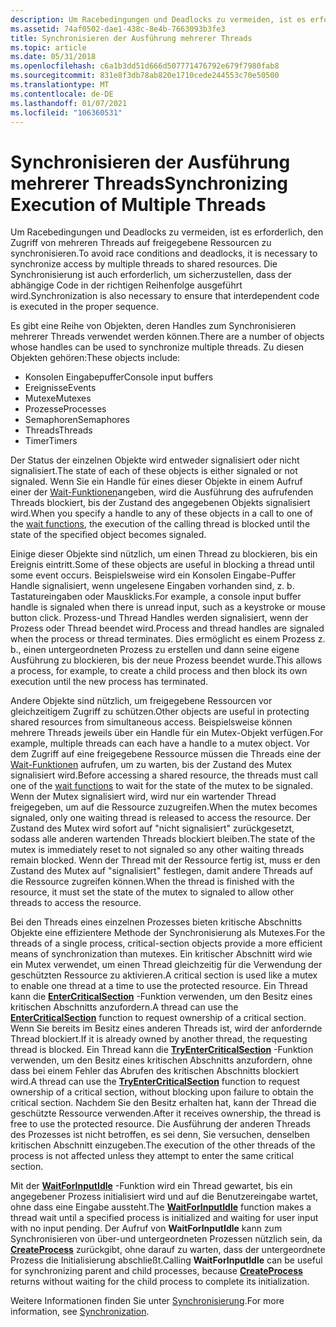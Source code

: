```yaml
---
description: Um Racebedingungen und Deadlocks zu vermeiden, ist es erforderlich, den Zugriff von mehreren Threads auf freigegebene Ressourcen zu synchronisieren. Die Synchronisierung ist auch erforderlich, um sicherzustellen, dass der abhängige Code in der richtigen Reihenfolge ausgeführt wird.
ms.assetid: 74af0502-dae1-438c-8e4b-7663093b3fe3
title: Synchronisieren der Ausführung mehrerer Threads
ms.topic: article
ms.date: 05/31/2018
ms.openlocfilehash: c6a1b3dd51d666d507771476792e679f7980fab8
ms.sourcegitcommit: 831e8f3db78ab820e1710cede244553c70e50500
ms.translationtype: MT
ms.contentlocale: de-DE
ms.lasthandoff: 01/07/2021
ms.locfileid: "106360531"
---
```

# <a name="synchronizing-execution-of-multiple-threads"></a><span data-ttu-id="0a348-104">Synchronisieren der Ausführung mehrerer Threads</span><span class="sxs-lookup"><span data-stu-id="0a348-104">Synchronizing Execution of Multiple Threads</span></span>

<span data-ttu-id="0a348-105">Um Racebedingungen und Deadlocks zu vermeiden, ist es erforderlich, den Zugriff von mehreren Threads auf freigegebene Ressourcen zu synchronisieren.</span><span class="sxs-lookup"><span data-stu-id="0a348-105">To avoid race conditions and deadlocks, it is necessary to synchronize access by multiple threads to shared resources.</span></span> <span data-ttu-id="0a348-106">Die Synchronisierung ist auch erforderlich, um sicherzustellen, dass der abhängige Code in der richtigen Reihenfolge ausgeführt wird.</span><span class="sxs-lookup"><span data-stu-id="0a348-106">Synchronization is also necessary to ensure that interdependent code is executed in the proper sequence.</span></span>

<span data-ttu-id="0a348-107">Es gibt eine Reihe von Objekten, deren Handles zum Synchronisieren mehrerer Threads verwendet werden können.</span><span class="sxs-lookup"><span data-stu-id="0a348-107">There are a number of objects whose handles can be used to synchronize multiple threads.</span></span> <span data-ttu-id="0a348-108">Zu diesen Objekten gehören:</span><span class="sxs-lookup"><span data-stu-id="0a348-108">These objects include:</span></span>

-   <span data-ttu-id="0a348-109">Konsolen Eingabepuffer</span><span class="sxs-lookup"><span data-stu-id="0a348-109">Console input buffers</span></span>
-   <span data-ttu-id="0a348-110">Ereignisse</span><span class="sxs-lookup"><span data-stu-id="0a348-110">Events</span></span>
-   <span data-ttu-id="0a348-111">Mutexe</span><span class="sxs-lookup"><span data-stu-id="0a348-111">Mutexes</span></span>
-   <span data-ttu-id="0a348-112">Prozesse</span><span class="sxs-lookup"><span data-stu-id="0a348-112">Processes</span></span>
-   <span data-ttu-id="0a348-113">Semaphoren</span><span class="sxs-lookup"><span data-stu-id="0a348-113">Semaphores</span></span>
-   <span data-ttu-id="0a348-114">Threads</span><span class="sxs-lookup"><span data-stu-id="0a348-114">Threads</span></span>
-   <span data-ttu-id="0a348-115">Timer</span><span class="sxs-lookup"><span data-stu-id="0a348-115">Timers</span></span>

<span data-ttu-id="0a348-116">Der Status der einzelnen Objekte wird entweder signalisiert oder nicht signalisiert.</span><span class="sxs-lookup"><span data-stu-id="0a348-116">The state of each of these objects is either signaled or not signaled.</span></span> <span data-ttu-id="0a348-117">Wenn Sie ein Handle für eines dieser Objekte in einem Aufruf einer der [Wait-Funktionen](../sync/wait-functions.md)angeben, wird die Ausführung des aufrufenden Threads blockiert, bis der Zustand des angegebenen Objekts signalisiert wird.</span><span class="sxs-lookup"><span data-stu-id="0a348-117">When you specify a handle to any of these objects in a call to one of the [wait functions](../sync/wait-functions.md), the execution of the calling thread is blocked until the state of the specified object becomes signaled.</span></span>

<span data-ttu-id="0a348-118">Einige dieser Objekte sind nützlich, um einen Thread zu blockieren, bis ein Ereignis eintritt.</span><span class="sxs-lookup"><span data-stu-id="0a348-118">Some of these objects are useful in blocking a thread until some event occurs.</span></span> <span data-ttu-id="0a348-119">Beispielsweise wird ein Konsolen Eingabe-Puffer Handle signalisiert, wenn ungelesene Eingaben vorhanden sind, z. b. Tastatureingaben oder Mausklicks.</span><span class="sxs-lookup"><span data-stu-id="0a348-119">For example, a console input buffer handle is signaled when there is unread input, such as a keystroke or mouse button click.</span></span> <span data-ttu-id="0a348-120">Prozess-und Thread Handles werden signalisiert, wenn der Prozess oder Thread beendet wird.</span><span class="sxs-lookup"><span data-stu-id="0a348-120">Process and thread handles are signaled when the process or thread terminates.</span></span> <span data-ttu-id="0a348-121">Dies ermöglicht es einem Prozess z. b., einen untergeordneten Prozess zu erstellen und dann seine eigene Ausführung zu blockieren, bis der neue Prozess beendet wurde.</span><span class="sxs-lookup"><span data-stu-id="0a348-121">This allows a process, for example, to create a child process and then block its own execution until the new process has terminated.</span></span>

<span data-ttu-id="0a348-122">Andere Objekte sind nützlich, um freigegebene Ressourcen vor gleichzeitigem Zugriff zu schützen.</span><span class="sxs-lookup"><span data-stu-id="0a348-122">Other objects are useful in protecting shared resources from simultaneous access.</span></span> <span data-ttu-id="0a348-123">Beispielsweise können mehrere Threads jeweils über ein Handle für ein Mutex-Objekt verfügen.</span><span class="sxs-lookup"><span data-stu-id="0a348-123">For example, multiple threads can each have a handle to a mutex object.</span></span> <span data-ttu-id="0a348-124">Vor dem Zugriff auf eine freigegebene Ressource müssen die Threads eine der [Wait-Funktionen](../sync/wait-functions.md) aufrufen, um zu warten, bis der Zustand des Mutex signalisiert wird.</span><span class="sxs-lookup"><span data-stu-id="0a348-124">Before accessing a shared resource, the threads must call one of the [wait functions](../sync/wait-functions.md) to wait for the state of the mutex to be signaled.</span></span> <span data-ttu-id="0a348-125">Wenn der Mutex signalisiert wird, wird nur ein wartender Thread freigegeben, um auf die Ressource zuzugreifen.</span><span class="sxs-lookup"><span data-stu-id="0a348-125">When the mutex becomes signaled, only one waiting thread is released to access the resource.</span></span> <span data-ttu-id="0a348-126">Der Zustand des Mutex wird sofort auf "nicht signalisiert" zurückgesetzt, sodass alle anderen wartenden Threads blockiert bleiben.</span><span class="sxs-lookup"><span data-stu-id="0a348-126">The state of the mutex is immediately reset to not signaled so any other waiting threads remain blocked.</span></span> <span data-ttu-id="0a348-127">Wenn der Thread mit der Ressource fertig ist, muss er den Zustand des Mutex auf "signalisiert" festlegen, damit andere Threads auf die Ressource zugreifen können.</span><span class="sxs-lookup"><span data-stu-id="0a348-127">When the thread is finished with the resource, it must set the state of the mutex to signaled to allow other threads to access the resource.</span></span>

<span data-ttu-id="0a348-128">Bei den Threads eines einzelnen Prozesses bieten kritische Abschnitts Objekte eine effizientere Methode der Synchronisierung als Mutexes.</span><span class="sxs-lookup"><span data-stu-id="0a348-128">For the threads of a single process, critical-section objects provide a more efficient means of synchronization than mutexes.</span></span> <span data-ttu-id="0a348-129">Ein kritischer Abschnitt wird wie ein Mutex verwendet, um einen Thread gleichzeitig für die Verwendung der geschützten Ressource zu aktivieren.</span><span class="sxs-lookup"><span data-stu-id="0a348-129">A critical section is used like a mutex to enable one thread at a time to use the protected resource.</span></span> <span data-ttu-id="0a348-130">Ein Thread kann die [**EnterCriticalSection**](/windows/win32/api/synchapi/nf-synchapi-entercriticalsection) -Funktion verwenden, um den Besitz eines kritischen Abschnitts anzufordern.</span><span class="sxs-lookup"><span data-stu-id="0a348-130">A thread can use the [**EnterCriticalSection**](/windows/win32/api/synchapi/nf-synchapi-entercriticalsection) function to request ownership of a critical section.</span></span> <span data-ttu-id="0a348-131">Wenn Sie bereits im Besitz eines anderen Threads ist, wird der anfordernde Thread blockiert.</span><span class="sxs-lookup"><span data-stu-id="0a348-131">If it is already owned by another thread, the requesting thread is blocked.</span></span> <span data-ttu-id="0a348-132">Ein Thread kann die [**TryEnterCriticalSection**](/windows/win32/api/synchapi/nf-synchapi-tryentercriticalsection) -Funktion verwenden, um den Besitz eines kritischen Abschnitts anzufordern, ohne dass bei einem Fehler das Abrufen des kritischen Abschnitts blockiert wird.</span><span class="sxs-lookup"><span data-stu-id="0a348-132">A thread can use the [**TryEnterCriticalSection**](/windows/win32/api/synchapi/nf-synchapi-tryentercriticalsection) function to request ownership of a critical section, without blocking upon failure to obtain the critical section.</span></span> <span data-ttu-id="0a348-133">Nachdem Sie den Besitz erhalten hat, kann der Thread die geschützte Ressource verwenden.</span><span class="sxs-lookup"><span data-stu-id="0a348-133">After it receives ownership, the thread is free to use the protected resource.</span></span> <span data-ttu-id="0a348-134">Die Ausführung der anderen Threads des Prozesses ist nicht betroffen, es sei denn, Sie versuchen, denselben kritischen Abschnitt einzugeben.</span><span class="sxs-lookup"><span data-stu-id="0a348-134">The execution of the other threads of the process is not affected unless they attempt to enter the same critical section.</span></span>

<span data-ttu-id="0a348-135">Mit der [**WaitForInputIdle**](/windows/desktop/api/Winuser/nf-winuser-waitforinputidle) -Funktion wird ein Thread gewartet, bis ein angegebener Prozess initialisiert wird und auf die Benutzereingabe wartet, ohne dass eine Eingabe aussteht.</span><span class="sxs-lookup"><span data-stu-id="0a348-135">The [**WaitForInputIdle**](/windows/desktop/api/Winuser/nf-winuser-waitforinputidle) function makes a thread wait until a specified process is initialized and waiting for user input with no input pending.</span></span> <span data-ttu-id="0a348-136">Der Aufruf von **WaitForInputIdle** kann zum Synchronisieren von über-und untergeordneten Prozessen nützlich sein, da [**CreateProcess**](/windows/win32/api/processthreadsapi/nf-processthreadsapi-createprocessa) zurückgibt, ohne darauf zu warten, dass der untergeordnete Prozess die Initialisierung abschließt.</span><span class="sxs-lookup"><span data-stu-id="0a348-136">Calling **WaitForInputIdle** can be useful for synchronizing parent and child processes, because [**CreateProcess**](/windows/win32/api/processthreadsapi/nf-processthreadsapi-createprocessa) returns without waiting for the child process to complete its initialization.</span></span>

<span data-ttu-id="0a348-137">Weitere Informationen finden Sie unter [Synchronisierung](../sync/synchronization.md).</span><span class="sxs-lookup"><span data-stu-id="0a348-137">For more information, see [Synchronization](../sync/synchronization.md).</span></span>

 

 
